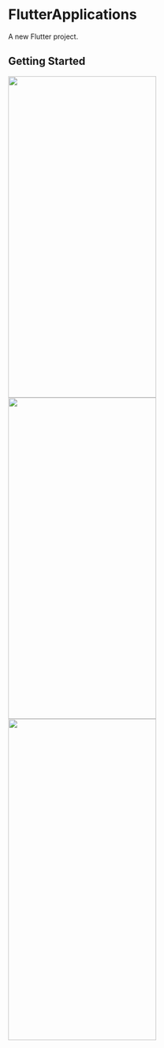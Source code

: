 # FlutterApplications

A new Flutter project.

## Getting Started

<img src="https://github.com/KarimRaouf/News_App/assets/104146320/9db9dcbf-2316-45ed-b1ca-6ff4fd8bf19a"  width=300 height=650>
<img src="https://github.com/KarimRaouf/News_App/assets/104146320/7a3976ed-4c1d-4ed6-b439-40d0b26ad18d"  width=300 height=650>
<img src="https://github.com/KarimRaouf/News_App/assets/104146320/e5765ec0-5b3a-4eaa-8da9-92b7485f87dc"  width=300 height=650>


